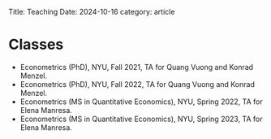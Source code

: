 Title: Teaching
Date: 2024-10-16
category: article

# Classes
- Econometrics (PhD), NYU, Fall 2021, TA for Quang Vuong and Konrad Menzel.
- Econometrics (PhD), NYU, Fall 2022, TA for Quang Vuong and Konrad Menzel.
- Econometrics (MS in Quantitative Economics), NYU, Spring 2022, TA for Elena Manresa.
- Econometrics (MS in Quantitative Economics), NYU, Spring 2023, TA for Elena Manresa.